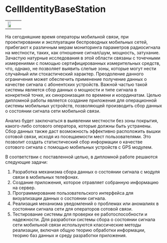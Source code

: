 # CellIdentityBaseStation

|   |   |
| ------------ | ------------ |
| <img src="https://github.com/farimarwat/Internet-Speed-Test/Screenshot_2024-03-17-10-46-25-470_com.example.topindianboykotlin1[1].jpg" width="70%" height="70%"/>  |

На сегодняшние время операторы мобильной связи, при проектировании и эксплуатации беспроводных мобильных сетей, прибегают к различным мерам мониторинга параметров радиосигнала на местности, таких, как отношение сигнал/шум, мощность, затухание. Зачастую натурные исследования в этой области связаны с точечными измерениями с помощью сертифицированных измерительных средств, что, однако, не позволяет выявить слепые зоны, которые могут нести случайный или стохастический характер.
Преодоление данного ограничения может обеспечить применение получение данных о качестве сигнала с абонентских устройств. Важной частью такой системы является сбор данных о мощности и типе сигнала в конкретной точке, их синхронизация по времени и координатам.
Целью дипломной работы является создание приложения для операционной системы мобильных устройств, позволяющей производить сбор данных о состоянии сигнала сети мобильной связи.

Анализ будет заключаться в выявлении местности без зоны покрытия, какого-либо сотового оператора, которые должны быть устранены. Сбор данных также даст возможность эффективно расположить вышки сотовой связи, исходя из посещаемости мест пользователями. Это позволит создать статистический сбор информации о качестве сотового сигнала с помощью мобильных устройств с GPS модулем.

В соответствии с поставленной целью, в дипломной работе решаются следующие задачи:
1. Разработка механизма сбора данных о состоянии сигнала с модуля связи в мобильных телефонах.
2. Создание приложения, которое отравляет собранную информацию на сервер.
3. Программирование пользовательского интерфейса для визуализации данных о состоянии сигнала.
4. Реализация механизма уведомлений о проблемах или аномалиях в состоянии сигнала сети для операторов сотовой связи.
5. Тестирование системы для проверки ее работоспособности и надежности.
Для разработки системы сбора о состоянии сигнала сети мобильной связи используются классические методы реализации, включая общую теорию обработки информации, теорию баз данных и среду разработки приложения.
